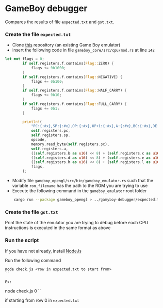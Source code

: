 # GameBoy debugger

Compares the results of file `expected.txt` and `got.txt`.

### Create the file `expected.txt`

- Clone [this](https://github.com/benkonz/gameboy_emulator) repository (an existing Game Boy emulator)
- Insert the following code in file `gameboy_core/src/cpu/mod.rs` at line `142`

```rust
let mut flags = 0;
        if self.registers.f.contains(Flag::ZERO) {
            flags += 0b1000;
        }
        if self.registers.f.contains(Flag::NEGATIVE) {
            flags += 0b100;
        }
        if self.registers.f.contains(Flag::HALF_CARRY) {
            flags += 0b10;
        }
        if self.registers.f.contains(Flag::FULL_CARRY) {
            flags += 0b1;
        }

        println!(
            "PC:{:#x},SP:{:#x},OP:{:#x},OP+1:{:#x},A:{:#x},BC:{:#x},DE:{:#x},HL:{:#x},F:{:#06b},",
            self.registers.pc,
            self.registers.sp,
            opcode,
            memory.read_byte(self.registers.pc),
            self.registers.a,
            ((self.registers.b as u16) << 8) + (self.registers.c as u16),
            ((self.registers.d as u16) << 8) + (self.registers.e as u16),
            ((self.registers.h as u16) << 8) + (self.registers.l as u16),
            flags,
        );

```

- Modify file `gameboy_opengl/src/bin/gameboy_emulator.rs` such that the variable `rom_filename` has the path to the ROM you are trying to use
- Execute the following command in the `gameboy_emulator` root folder

```sh
    cargo run --package gameboy_opengl > ../gamyboy-debugger/expected.txt
```

### Create the file `got.txt`

Print the state of the emulator you are trying to debug before each CPU instructions is executed in the same format as above

### Run the script

If you have not already, install [NodeJs](https://nodejs.org/en/)

Run the following command

```
node check.js <row in expected.txt to start from>
``

Ex:
```

node check.js 0
``

if starting from row 0 in `expected.txt`
